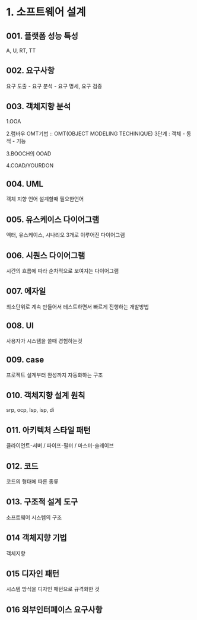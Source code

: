 # 1. 소프트웨어 설계

## 001. 플랫폼 성능 특성

A, U, RT, TT

## 002. 요구사항

요구 도출 - 요구 분석 - 요구 명세, 요구 검증

## 003. 객체지향 분석

1.OOA

2.럼바우 OMT기법 :: OMT(OBJECT MODELING TECHINIQUE) 3단계 : 객체 - 동적 - 기능

3.BOOCH의 OOAD

4.COAD/YOURDON

## 004. UML
객체 지향 언어 설계할때 필요한언어
## 005. 유스케이스 다이어그램
액터, 유스케이스, 시나리오 3개로 이루어진 다이어그램
## 006. 시퀀스 다이어그램
시간의 흐름에 따라 순차적으로 보여지는 다이어그램
## 007. 에자일
최소단위로 계속 만들어서 테스트하면서 빠르게 진행하는 개발방법
## 008. UI
사용자가 시스템을 쓸때 경험하는것
## 009. case
프로젝트 설계부터 완성까지 자동화하는 구조
## 010. 객체지향 설계 원칙
srp, ocp, lsp, isp, di
## 011. 아키텍처 스타일 패턴
클라이언트-서버 / 파이프-필터 / 마스터-슬레이브
## 012. 코드
코드의 형태에 따른 종류
## 013. 구조적 설계 도구
소프트웨어 시스템의 구조 
## 014 객체지향 기법
객체지향
## 015 디자인 패턴
시스템 방식을 디자인 패턴으로 규격화한 것
## 016 외부인터페이스 요구사항

